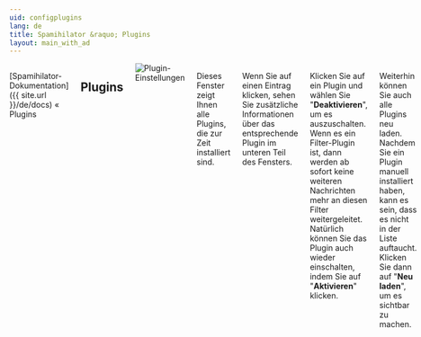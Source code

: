 ```yaml
---
uid: configplugins
lang: de
title: Spamihilator &raquo; Plugins
layout: main_with_ad
---
```


<div class="row">
<div class="twelve columns" markdown="1">

[Spamihilator-Dokumentation]({{ site.url }}/de/docs) &laquo; Plugins

## Plugins

<img src="{{ site.url }}/images/docs/de/configplugins_de.png" alt="Plugin-Einstellungen" class="docs-screenshot">

Dieses Fenster zeigt Ihnen alle Plugins, die zur Zeit installiert sind.

Wenn Sie auf einen Eintrag klicken, sehen Sie zusätzliche Informationen über das entsprechende Plugin im unteren Teil des Fensters.

Klicken Sie auf ein Plugin und wählen Sie "**Deaktivieren**", um es auszuschalten. Wenn es ein Filter-Plugin ist, dann werden ab sofort keine weiteren Nachrichten mehr an diesen Filter weitergeleitet. Natürlich können Sie das Plugin auch wieder einschalten, indem Sie auf "**Aktivieren**" klicken.

Weiterhin können Sie auch alle Plugins neu laden. Nachdem Sie ein Plugin manuell installiert haben, kann es sein, dass es nicht in der Liste auftaucht. Klicken Sie dann auf "**Neu laden**", um es sichtbar zu machen.

Es gibt auch noch einen Button mit der Beschriftung "**Einstellen...**". Manche Plugins zeigen ein Einstellungsfenster an, wenn Sie auf diesen Button klicken. Wenn ein bestimmtes Plugin diese Funktion nicht unterstützt, ist der Button deaktiviert.

Manche Plugins zeigen ihre Einstellungen auch direkt in der Baumansicht links im Einstellungsfenster von Spamihilator.

### Mehr Plugins...

Wenn Sie auf "**Mehr Plugins...**" drücken, werden Sie zu einem [speziellen Bereich]({{ site.url }}/de/plugins) der Spamihiltor-Website weitergeleitet, auf dem Sie Plugins für Spamihilator herunterladen können.

</div>
</div>
